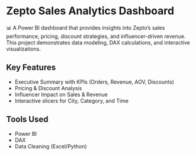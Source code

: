 # Zepto Sales Analytics Dashboard

📊 A Power BI dashboard that provides insights into Zepto’s sales performance, pricing, discount strategies, and influencer-driven revenue.  
This project demonstrates data modeling, DAX calculations, and interactive visualizations.  

## Key Features
- Executive Summary with KPIs (Orders, Revenue, AOV, Discounts)
- Pricing & Discount Analysis
- Influencer Impact on Sales & Revenue
- Interactive slicers for City, Category, and Time

## Tools Used
- Power BI
- DAX
- Data Cleaning (Excel/Python)

